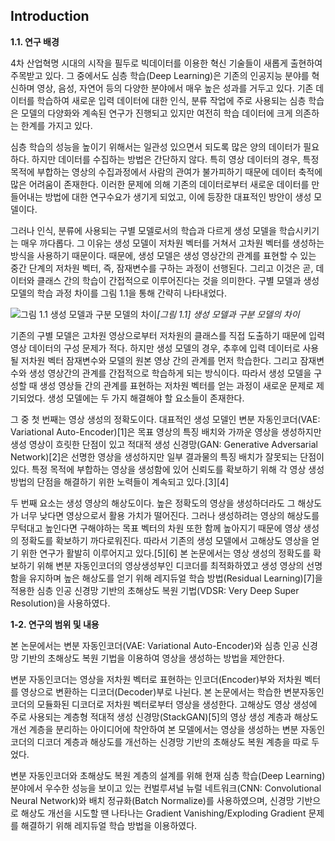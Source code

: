 ## Introduction
**1.1. 연구 배경**

4차 산업혁명 시대의 시작을 필두로 빅데이터를 이용한 혁신 기술들이 새롭게 출현하여 주목받고 있다. 그 중에서도 심층 학습(Deep Learning)은 기존의 인공지능 분야를 혁신하며 영상, 음성, 자연어 등의 다양한 분야에서 매우 높은 성과를 거두고 있다. 기존 데이터를 학습하여 새로운 입력 데이터에 대한 인식, 분류 작업에 주로 사용되는 심층 학습은 모델의 다양화와 계속된 연구가 진행되고 있지만 여전히 학습 데이터에 크게 의존하는 한계를 가지고 있다.

심층 학습의 성능을 높이기 위해서는 일관성 있으면서 되도록 많은 양의 데이터가 필요하다. 하지만 데이터를 수집하는 방법은 간단하지 않다. 특히 영상 데이터의 경우, 특정 목적에 부합하는 영상의 수집과정에서 사람의 관여가 불가피하기 때문에 데이터 축적에 많은 어려움이 존재한다. 이러한 문제에 의해 기존의 데이터로부터 새로운 데이터를 만들어내는 방법에 대한 연구수요가 생기게 되었고, 이에 등장한 대표적인 방안이 생성 모델이다. 

그러나 인식, 분류에 사용되는 구별 모델로서의 학습과 다르게 생성 모델을 학습시키기는 매우 까다롭다. 그 이유는 생성 모델이 저차원 벡터를 거쳐서 고차원 벡터를 생성하는 방식을 사용하기 때문이다. 때문에, 생성 모델은 생성 영상간의 관계를 표현할 수 있는 중간 단계의 저차원 벡터, 즉, 잠재변수를 구하는 과정이 선행된다. 그리고 이것은 곧, 데이터와 클래스 간의 학습이 간접적으로 이루어진다는 것을 의미한다. 구별 모델과 생성 모델의 학습 과정 차이를 그림 1.1을 통해 간략히 나타내었다.
	
![그림 1.1 생성 모델과 구분 모델의 차이](https://user-images.githubusercontent.com/12293076/46859641-44fa7800-ce49-11e8-82fd-7857d7625340.png)_[그림 1.1] 생성 모델과 구분 모델의 차이_
	
기존의 구별 모델은 고차원 영상으로부터 저차원의 클래스를 직접 도출하기 때문에 입력 영상 데이터의 구성 문제가 적다. 하지만 생성 모델의 경우, 추후에 입력 데이터로 사용될 저차원 벡터 잠재변수와 모델의 원본 영상 간의 관계를 먼저 학습한다. 그리고 잠재변수와 생성 영상간의 관계를 간접적으로 학습하게 되는 방식이다. 따라서 생성 모델을 구성할 때 생성 영상들 간의 관계를 표현하는 저차원 벡터를 얻는 과정이 새로운 문제로 제기되었다. 생성 모델에는 두 가지 해결해야 할 요소들이 존재한다.

그 중 첫 번째는 영상 생성의 정확도이다. 대표적인 생성 모델인 변분 자동인코더(VAE: Variational Auto-Encoder)[1]은 목표 영상의 특징 배치와 가까운 영상을 생성하지만 생성 영상이 흐릿한 단점이 있고 적대적 생성 신경망(GAN: Generative Adversarial Network)[2]은 선명한 영상을 생성하지만 일부 결과물의 특징 배치가 잘못되는 단점이 있다. 특정 목적에 부합하는 영상을 생성함에 있어 신뢰도를 확보하기 위해 각 영상 생성 방법의 단점을 해결하기 위한 노력들이 계속되고 있다.[3][4]

두 번째 요소는 생성 영상의 해상도이다. 높은 정확도의 영상을 생성하더라도 그 해상도가 너무 낮다면 영상으로서 활용 가치가 떨어진다. 그러나 생성하려는 영상의 해상도를 무턱대고 높인다면 구해야하는 목표 벡터의 차원 또한 함께 높아지기 때문에 영상 생성의 정확도를 확보하기 까다로워진다. 따라서 기존의 생성 모델에서 고해상도 영상을 얻기 위한 연구가 활발히 이루어지고 있다.[5][6]
본 논문에서는 영상 생성의 정확도를 확보하기 위해 변분 자동인코더의 영상생성부인 디코더를 최적화하였고 생성 영상의 선명함을 유지하며 높은 해상도를 얻기 위해 레지듀얼 학습 방법(Residual Learning)[7]을 적용한 심층 인공 신경망 기반의 초해상도 복원 기법(VDSR: Very Deep Super Resolution)을 사용하였다.

**1-2.  연구의 범위 및 내용**

본 논문에서는 변분 자동인코더(VAE: Variational Auto-Encoder)와 심층 인공 신경망 기반의 초해상도 복원 기법을 이용하여 영상을 생성하는 방법을 제안한다.

변분 자동인코더는 영상을 저차원 벡터로 표현하는 인코더(Encoder)부와 저차원 벡터를 영상으로 변환하는 디코더(Decoder)부로 나뉜다. 본 논문에서는 학습한 변분자동인코더의 모듈화된 디코더로 저차원 벡터로부터 영상을 생성한다. 고해상도 영상 생성에 주로 사용되는 계층형 적대적 생성 신경망(StackGAN)[5]의 영상 생성 계층과 해상도 개선 계층을 분리하는 아이디어에 착안하여 본 모델에서는 영상을 생성하는 변분 자동인코더의 디코더 계층과 해상도를 개선하는 신경망 기반의 초해상도 복원 계층을 따로 두었다.

변분 자동인코더와 초해상도 복원 계층의 설계를 위해 현재 심층 학습(Deep Learning)분야에서 우수한 성능을 보이고 있는 컨벌루셔널 뉴럴 네트워크(CNN: Convolutional Neural Network)와 배치 정규화(Batch Normalize)를 사용하였으며, 신경망 기반으로 해상도 개선을 시도할 땐 나타나는 Gradient Vanishing/Exploding Gradient 문제를 해결하기 위해 레지듀얼 학습 방법을 이용하였다.
